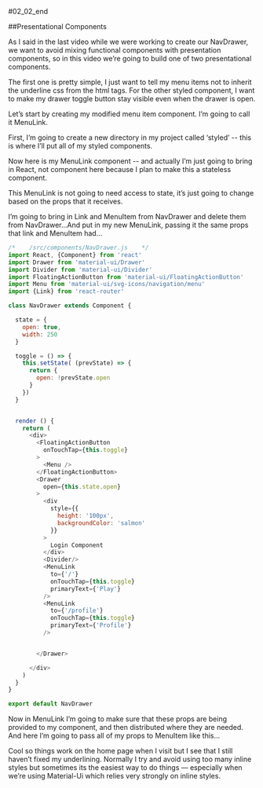 #02_02_end

##Presentational Components


As I said in the last video while we were working to create our NavDrawer, we want to avoid mixing functional components with presentation components, so in this video we’re going to build one of two presentational components.

The first one is pretty simple, I just want to tell my menu items not to inherit the underline css from the <a> html tags. For the other styled component, I want to make my drawer toggle button stay visible even when the drawer is open.

Let’s start by creating my modified menu item component. I’m going to call it MenuLink.

First, I’m going to create a new directory in my project called ‘styled’ -- this is where I’ll put all of my styled components.

Now here is my MenuLink component -- and actually I’m just going to bring in React, not component here because I plan to make this a stateless component.

This MenuLink is not going to need access to state, it’s just going to change based on the props that it receives.

I’m going to bring in Link and MenuItem from NavDrawer and delete them from NavDrawer...And put in my new MenuLink, passing it the same props that link and MenuItem had...

```javascript
/*    /src/components/NavDrawer.js    */
import React, {Component} from 'react'
import Drawer from 'material-ui/Drawer'
import Divider from 'material-ui/Divider'
import FloatingActionButton from 'material-ui/FloatingActionButton'
import Menu from 'material-ui/svg-icons/navigation/menu'
import {Link} from 'react-router'

class NavDrawer extends Component {

  state = {
    open: true,
    width: 250
  }

  toggle = () => {
    this.setState( (prevState) => {
      return {
        open: !prevState.open
      }
    })
  }


  render () {
    return (
      <div>
        <FloatingActionButton
          onTouchTap={this.toggle}
        >
          <Menu />
        </FloatingActionButton>
        <Drawer
          open={this.state.open}
        >
          <div
            style={{
              height: '100px',
              backgroundColor: 'salmon'
            }}
          >
            Login Component
          </div>
          <Divider/>
          <MenuLink
            to={'/'}
            onTouchTap={this.toggle}
            primaryText={'Play'}
          />
          <MenuLink
            to={'/profile'}
            onTouchTap={this.toggle}
            primaryText={'Profile'}
          />


        </Drawer>

      </div>
    )
  }
}

export default NavDrawer
```

Now in MenuLink I’m going to make sure that these props are being provided to my component, and then distributed where they are needed. And here I’m going to pass all of my props to MenuItem like this...

Cool so things work on the home page when I visit but I see that I still haven’t fixed my underlining. Normally I try and avoid using too many inline styles but sometimes its the easiest way to do things –– especially when we’re using Material-Ui which relies very strongly on inline styles.
